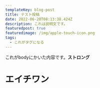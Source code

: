 ```yaml
---
templateKey: blog-post
title: テスト投稿
date: 2022-06-20T08:13:38.424Z
description: これは説明文です。
featuredpost: true
featuredimage: /img/apple-touch-icon.png
tags:
  - これがタグになる
---
```

これがbodyにかいた内容です。<strong>ストロング</strong>

<h1>エイチワン</h1>